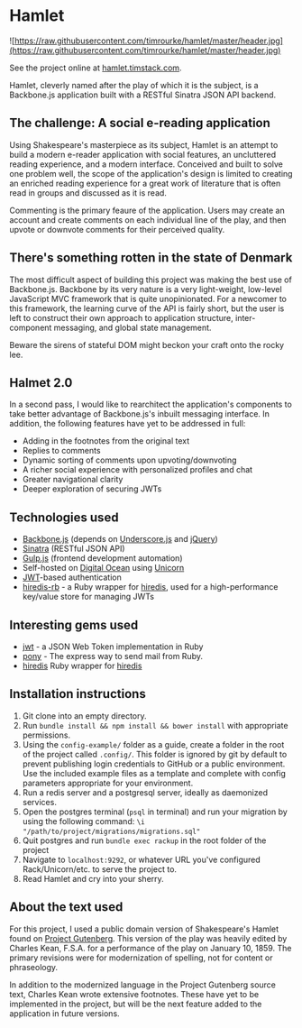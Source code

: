 # Hamlet

![https://raw.githubusercontent.com/timrourke/hamlet/master/header.jpg](https://raw.githubusercontent.com/timrourke/hamlet/master/header.jpg)

See the project online at [hamlet.timstack.com](hamlet.timstack.com).

Hamlet, cleverly named after the play of which it is the subject, is a Backbone.js application built with a RESTful Sinatra JSON API backend.

## The challenge: A social e-reading application

Using Shakespeare's masterpiece as its subject, Hamlet is an attempt to build a modern e-reader application with social features, an uncluttered reading experience, and a modern interface. Conceived and built to solve one problem well, the scope of the application's design is limited to creating an enriched reading experience for a great work of literature that is often read in groups and discussed as it is read.

Commenting is the primary feaure of the application. Users may create an account and create comments on each individual line of the play, and then upvote or downvote comments for their perceived quality.

## There's something rotten in the state of Denmark

The most difficult aspect of building this project was making the best use of Backbone.js. Backbone by its very nature is a very light-weight, low-level JavaScript MVC framework that is quite unopinionated. For a newcomer to this framework, the learning curve of the API is fairly short, but the user is left to construct their own approach to application structure, inter-component messaging, and global state management.

Beware the sirens of stateful DOM might beckon your craft onto the rocky lee.

## Halmet 2.0

In a second pass, I would like to rearchitect the application's components to take better advantage of Backbone.js's inbuilt messaging interface. In addition, the following features have yet to be addressed in full:

- Adding in the footnotes from the original text
- Replies to comments
- Dynamic sorting of comments upon upvoting/downvoting
- A richer social experience with personalized profiles and chat
- Greater navigational clarity
- Deeper exploration of securing JWTs

## Technologies used

- [Backbone.js](http://backbonejs.org/) (depends on [Underscore.js](http://underscorejs.org/) and [jQuery](https://jquery.com/))
- [Sinatra](http://www.sinatrarb.com/) (RESTful JSON API)
- [Gulp.js](http://gulpjs.com/) (frontend development automation)
- Self-hosted on [Digital Ocean](https://www.digitalocean.com/) using [Unicorn](http://unicorn.bogomips.org/)
- [JWT](http://jwt.io/)-based authentication
- [hiredis-rb](https://github.com/redis/hiredis-rb) - a Ruby wrapper for [hiredis](https://github.com/redis/hiredis), used for a high-performance key/value store for managing JWTs

## Interesting gems used

- [jwt](https://github.com/jwt/ruby-jwt) - a JSON Web Token implementation in Ruby
- [pony](https://github.com/benprew/pony) - The express way to send mail from Ruby.
- [hiredis](https://github.com/redis/hiredis-rb) Ruby wrapper for [hiredis](https://github.com/redis/hiredis)

## Installation instructions

1. Git clone into an empty directory.
2. Run `bundle install && npm install && bower install` with appropriate permissions.
3. Using the `config-example/` folder as a guide, create a folder in the root of the project called `.config/`. This folder is ignored by git by default to prevent publishing login credentials to GitHub or a public environment. Use the included example files as a template and complete with config parameters appropriate for your environment.
4. Run a redis server and a postgresql server, ideally as daemonized services.
5. Open the postgres terminal (`psql` in terminal) and run your migration by using the following command: `\i "/path/to/project/migrations/migrations.sql"`
6. Quit postgres and run `bundle exec rackup` in the root folder of the project
7. Navigate to `localhost:9292`, or whatever URL you've configured Rack/Unicorn/etc. to serve the project to.
8. Read Hamlet and cry into your sherry.

## About the text used

For this project, I used a public domain version of Shakespeare's Hamlet found on [Project Gutenberg](http://www.gutenberg.org/files/27761/27761-h/27761-h.htm). This version of the play was heavily edited by Charles Kean, F.S.A. for a performance of the play on January 10, 1859. The primary revisions were for modernization of spelling, not for content or phraseology.

In addition to the modernized language in the Project Gutenberg source text, Charles Kean wrote extensive footnotes. These have yet to be implemented in the project, but will be the next feature added to the application in future versions. 
